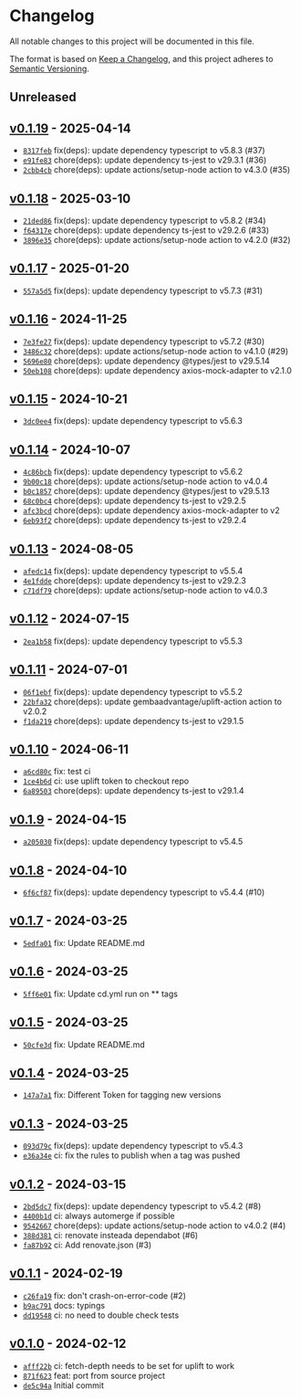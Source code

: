 # Changelog

All notable changes to this project will be documented in this file.

The format is based on [Keep a Changelog](https://keepachangelog.com/en/1.0.0/), and this project adheres to [Semantic Versioning](https://semver.org/spec/v2.0.0.html).

## Unreleased

## [v0.1.19](https://github.com/Bastianowicz/axios-transform-validate-response/releases/tag/v0.1.19) - 2025-04-14

- [`8317feb`](https://github.com/Bastianowicz/axios-transform-validate-response/commit/8317febad8d6c038c62e97e7d37755b99a5b195c) fix(deps): update dependency typescript to v5.8.3 (#37)
- [`e91fe83`](https://github.com/Bastianowicz/axios-transform-validate-response/commit/e91fe83c2cbea39fbbb80574c270d0c0ba92d287) chore(deps): update dependency ts-jest to v29.3.1 (#36)
- [`2cbb4cb`](https://github.com/Bastianowicz/axios-transform-validate-response/commit/2cbb4cb2ab05395b7b9df74f789c6587f36af438) chore(deps): update actions/setup-node action to v4.3.0 (#35)

## [v0.1.18](https://github.com/Bastianowicz/axios-transform-validate-response/releases/tag/v0.1.18) - 2025-03-10

- [`21ded86`](https://github.com/Bastianowicz/axios-transform-validate-response/commit/21ded86d5f12ba09b1dc403f55712187a8edef96) fix(deps): update dependency typescript to v5.8.2 (#34)
- [`f64317e`](https://github.com/Bastianowicz/axios-transform-validate-response/commit/f64317ef0a674ac98e072826b3eaea435023bdf9) chore(deps): update dependency ts-jest to v29.2.6 (#33)
- [`3896e35`](https://github.com/Bastianowicz/axios-transform-validate-response/commit/3896e35f415084ad535558401b6cc866b78a2744) chore(deps): update actions/setup-node action to v4.2.0 (#32)

## [v0.1.17](https://github.com/Bastianowicz/axios-transform-validate-response/releases/tag/v0.1.17) - 2025-01-20

- [`557a5d5`](https://github.com/Bastianowicz/axios-transform-validate-response/commit/557a5d5a4b856a57a2b461fce90336a61b40ba81) fix(deps): update dependency typescript to v5.7.3 (#31)

## [v0.1.16](https://github.com/Bastianowicz/axios-transform-validate-response/releases/tag/v0.1.16) - 2024-11-25

- [`7e3fe27`](https://github.com/Bastianowicz/axios-transform-validate-response/commit/7e3fe27f942e3d9db88be61eb822132434e0bed9) fix(deps): update dependency typescript to v5.7.2 (#30)
- [`3486c32`](https://github.com/Bastianowicz/axios-transform-validate-response/commit/3486c3248caa854e589112ca4726e36f214bcbde) chore(deps): update actions/setup-node action to v4.1.0 (#29)
- [`5696e80`](https://github.com/Bastianowicz/axios-transform-validate-response/commit/5696e8098e6947faefb1e1fc7ba05c62c9cde74b) chore(deps): update dependency @types/jest to v29.5.14
- [`50eb108`](https://github.com/Bastianowicz/axios-transform-validate-response/commit/50eb1086f46f7c3db3d52af77da07d81c41f7d8e) chore(deps): update dependency axios-mock-adapter to v2.1.0

## [v0.1.15](https://github.com/Bastianowicz/axios-transform-validate-response/releases/tag/v0.1.15) - 2024-10-21

- [`3dc0ee4`](https://github.com/Bastianowicz/axios-transform-validate-response/commit/3dc0ee44cb3c461661bba315c14498e8b00bfaf5) fix(deps): update dependency typescript to v5.6.3

## [v0.1.14](https://github.com/Bastianowicz/axios-transform-validate-response/releases/tag/v0.1.14) - 2024-10-07

- [`4c86bcb`](https://github.com/Bastianowicz/axios-transform-validate-response/commit/4c86bcbc0be9f2107487b5d3fa98d20557732361) fix(deps): update dependency typescript to v5.6.2
- [`9b00c18`](https://github.com/Bastianowicz/axios-transform-validate-response/commit/9b00c187fb4bd9e3852645b4cf370b89bf0a7063) chore(deps): update actions/setup-node action to v4.0.4
- [`b0c1857`](https://github.com/Bastianowicz/axios-transform-validate-response/commit/b0c1857d504a605d82216135dab2b6ec6b4b155a) chore(deps): update dependency @types/jest to v29.5.13
- [`68c0bc4`](https://github.com/Bastianowicz/axios-transform-validate-response/commit/68c0bc408953e0220ba87e0e77482708b40372df) chore(deps): update dependency ts-jest to v29.2.5
- [`afc3bcd`](https://github.com/Bastianowicz/axios-transform-validate-response/commit/afc3bcd8711a7667b3c47784e2cca9859b1447ba) chore(deps): update dependency axios-mock-adapter to v2
- [`6eb93f2`](https://github.com/Bastianowicz/axios-transform-validate-response/commit/6eb93f2f454bc5f6e5dee346820db0215f71d236) chore(deps): update dependency ts-jest to v29.2.4

## [v0.1.13](https://github.com/Bastianowicz/axios-transform-validate-response/releases/tag/v0.1.13) - 2024-08-05

- [`afedc14`](https://github.com/Bastianowicz/axios-transform-validate-response/commit/afedc140b07907cfa5ba29380df0778b17ae0c3a) fix(deps): update dependency typescript to v5.5.4
- [`4e1fdde`](https://github.com/Bastianowicz/axios-transform-validate-response/commit/4e1fdde8dda2beafa4eb3b45f8749b1969f55dc9) chore(deps): update dependency ts-jest to v29.2.3
- [`c71df79`](https://github.com/Bastianowicz/axios-transform-validate-response/commit/c71df7906163082f0be61645d56998ab9324fc20) chore(deps): update actions/setup-node action to v4.0.3

## [v0.1.12](https://github.com/Bastianowicz/axios-transform-validate-response/releases/tag/v0.1.12) - 2024-07-15

- [`2ea1b58`](https://github.com/Bastianowicz/axios-transform-validate-response/commit/2ea1b5870761c9501a26e5b27cd85cef3871bc23) fix(deps): update dependency typescript to v5.5.3

## [v0.1.11](https://github.com/Bastianowicz/axios-transform-validate-response/releases/tag/v0.1.11) - 2024-07-01

- [`06f1ebf`](https://github.com/Bastianowicz/axios-transform-validate-response/commit/06f1ebfff495336d84d33cc07ca8b25d281c8181) fix(deps): update dependency typescript to v5.5.2
- [`22bfa32`](https://github.com/Bastianowicz/axios-transform-validate-response/commit/22bfa3249833485139171cbd62691589b7b95743) chore(deps): update gembaadvantage/uplift-action action to v2.0.2
- [`f1da219`](https://github.com/Bastianowicz/axios-transform-validate-response/commit/f1da219ee6febb71fc200f75a8aa687b8b279e3f) chore(deps): update dependency ts-jest to v29.1.5

## [v0.1.10](https://github.com/Bastianowicz/axios-transform-validate-response/releases/tag/v0.1.10) - 2024-06-11

- [`a6cd80c`](https://github.com/Bastianowicz/axios-transform-validate-response/commit/a6cd80cae273dff5048bd8c75c91c0a4c7695a06) fix: test ci
- [`1ce4b6d`](https://github.com/Bastianowicz/axios-transform-validate-response/commit/1ce4b6dfc3c5b8718d85b17e2b3cffbb3c909588) ci: use uplift token to checkout repo
- [`6a89503`](https://github.com/Bastianowicz/axios-transform-validate-response/commit/6a895037bc83abcc85a1137cba0ae3c57ae05204) chore(deps): update dependency ts-jest to v29.1.4

## [v0.1.9](https://github.com/Bastianowicz/axios-transform-validate-response/releases/tag/v0.1.9) - 2024-04-15

- [`a205030`](https://github.com/Bastianowicz/axios-transform-validate-response/commit/a205030207d2634a8f919de22577994873d303d1) fix(deps): update dependency typescript to v5.4.5

## [v0.1.8](https://github.com/Bastianowicz/axios-transform-validate-response/releases/tag/v0.1.8) - 2024-04-10

- [`6f6cf87`](https://github.com/Bastianowicz/axios-transform-validate-response/commit/6f6cf8738469c06a69f1e320d1a976c2c72a79cc) fix(deps): update dependency typescript to v5.4.4 (#10)

## [v0.1.7](https://github.com/Bastianowicz/axios-transform-validate-response/releases/tag/v0.1.7) - 2024-03-25

- [`5edfa01`](https://github.com/Bastianowicz/axios-transform-validate-response/commit/5edfa0142cc7edbc9a8026f6b0d6f6e41f9c625d) fix: Update README.md

## [v0.1.6](https://github.com/Bastianowicz/axios-transform-validate-response/releases/tag/v0.1.6) - 2024-03-25

- [`5ff6e01`](https://github.com/Bastianowicz/axios-transform-validate-response/commit/5ff6e01fc1f2808514fc1a4d53f08dd39bd094e8) fix: Update cd.yml run on ** tags

## [v0.1.5](https://github.com/Bastianowicz/axios-transform-validate-response/releases/tag/v0.1.5) - 2024-03-25

- [`50cfe3d`](https://github.com/Bastianowicz/axios-transform-validate-response/commit/50cfe3d16f03b7a4fb87e4021a3a450eeea6c321) fix: Update README.md

## [v0.1.4](https://github.com/Bastianowicz/axios-transform-validate-response/releases/tag/v0.1.4) - 2024-03-25

- [`147a7a1`](https://github.com/Bastianowicz/axios-transform-validate-response/commit/147a7a108a8a2df0585dddb98a7bc39cfc317f5a) fix: Different Token for tagging new versions

## [v0.1.3](https://github.com/Bastianowicz/axios-transform-validate-response/releases/tag/v0.1.3) - 2024-03-25

- [`093d79c`](https://github.com/Bastianowicz/axios-transform-validate-response/commit/093d79cdc1a63240239dc57cab3fa2ef0774ccf1) fix(deps): update dependency typescript to v5.4.3
- [`e36a34e`](https://github.com/Bastianowicz/axios-transform-validate-response/commit/e36a34eb9e7ebf64e5d105ff170e04e2013403ca) ci: fix the rules to publish when a tag was pushed

## [v0.1.2](https://github.com/Bastianowicz/axios-transform-validate-response/releases/tag/v0.1.2) - 2024-03-15

- [`2bd5dc7`](https://github.com/Bastianowicz/axios-transform-validate-response/commit/2bd5dc7714d1bdee8417c98149491d904ef88c9c) fix(deps): update dependency typescript to v5.4.2 (#8)
- [`4400b1d`](https://github.com/Bastianowicz/axios-transform-validate-response/commit/4400b1db585cf4232cd1ec27b116ac7af6414210) ci: always automerge if possible
- [`9542667`](https://github.com/Bastianowicz/axios-transform-validate-response/commit/9542667c18e4f2737130e2fdb026fc4c3d9fe3ba) chore(deps): update actions/setup-node action to v4.0.2 (#4)
- [`388d381`](https://github.com/Bastianowicz/axios-transform-validate-response/commit/388d381889b6f537ba16eadd3a37f026fd8b11d7) ci: renovate insteada dependabot (#6)
- [`fa87b92`](https://github.com/Bastianowicz/axios-transform-validate-response/commit/fa87b920b92455f38ba6a4eba29f272009b65747) ci: Add renovate.json (#3)

## [v0.1.1](https://github.com/Bastianowicz/axios-transform-validate-response/releases/tag/v0.1.1) - 2024-02-19

- [`c26fa19`](https://github.com/Bastianowicz/axios-transform-validate-response/commit/c26fa195e493d3ad31710ddba37404b5831f2173) fix: don't crash-on-error-code (#2)
- [`b9ac791`](https://github.com/Bastianowicz/axios-transform-validate-response/commit/b9ac791a4cc9e381beb257c5cf4608b7b352edc7) docs: typings
- [`dd19548`](https://github.com/Bastianowicz/axios-transform-validate-response/commit/dd19548191e2319a8171d812bbb806a0be1df64c) ci: no need to double check tests

## [v0.1.0](https://github.com/Bastianowicz/axios-transform-validate-response/releases/tag/v0.1.0) - 2024-02-12

- [`afff22b`](https://github.com/Bastianowicz/axios-transform-validate-response/commit/afff22bb25843d652f7cd542e7be2da9dde8ed71) ci: fetch-depth needs to be set for uplift to work
- [`871f623`](https://github.com/Bastianowicz/axios-transform-validate-response/commit/871f623fb0654b0f97bcd7dd52e7bbf8d21f5f61) feat: port from source project
- [`de5c94a`](https://github.com/Bastianowicz/axios-transform-validate-response/commit/de5c94ae613210e84b9bb7ada587bfd01f05b097) Initial commit
